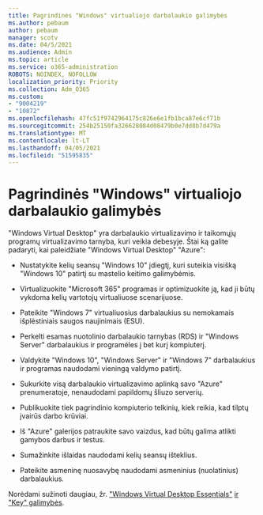 ```yaml
---
title: Pagrindinės "Windows" virtualiojo darbalaukio galimybės
ms.author: pebaum
author: pebaum
manager: scotv
ms.date: 04/5/2021
ms.audience: Admin
ms.topic: article
ms.service: o365-administration
ROBOTS: NOINDEX, NOFOLLOW
localization_priority: Priority
ms.collection: Adm_O365
ms.custom:
- "9004219"
- "10872"
ms.openlocfilehash: 47fc51f9742964175c826e6e1fb1bca87e6cf71b
ms.sourcegitcommit: 254b25150fa326628084d08479b0e7dd8b7d479a
ms.translationtype: MT
ms.contentlocale: lt-LT
ms.lasthandoff: 04/05/2021
ms.locfileid: "51595835"
---
```

# <a name="key-capabilities-of-windows-virtual-desktop"></a>Pagrindinės "Windows" virtualiojo darbalaukio galimybės


"Windows Virtual Desktop" yra darbalaukio virtualizavimo ir taikomųjų programų virtualizavimo tarnyba, kuri veikia debesyje. Štai ką galite padaryti, kai paleidžiate "Windows Virtual Desktop" "Azure":

- Nustatykite kelių seansų "Windows 10" įdiegtį, kuri suteikia visišką "Windows 10" patirtį su mastelio keitimo galimybėmis.

- Virtualizuokite "Microsoft 365" programas ir optimizuokite ją, kad ji būtų vykdoma kelių vartotojų virtualiuose scenarijuose.

- Pateikite "Windows 7" virtualiuosius darbalaukius su nemokamais išplėstiniais saugos naujinimais (ESU).

- Perkelti esamas nuotolinio darbalaukio tarnybas (RDS) ir "Windows Server" darbalaukius ir programėles į bet kurį kompiuterį.

- Valdykite "Windows 10", "Windows Server" ir "Windows 7" darbalaukius ir programas naudodami vieningą valdymo patirtį. 

- Sukurkite visą darbalaukio virtualizavimo aplinką savo "Azure" prenumeratoje, nenaudodami papildomų šliuzo serverių.

- Publikuokite tiek pagrindinio kompiuterio telkinių, kiek reikia, kad tilptų įvairūs darbo krūviai.

- Iš "Azure" galerijos patraukite savo vaizdus, kad būtų galima atlikti gamybos darbus ir testus. 

- Sumažinkite išlaidas naudodami kelių seansų išteklius. 

- Pateikite asmeninę nuosavybę naudodami asmeninius (nuolatinius) darbalaukius.

Norėdami sužinoti daugiau, žr. ["Windows Virtual Desktop Essentials"](https://go.microsoft.com/fwlink/?linkid=2127033) [ir "Key" galimybės](https://docs.microsoft.com/azure/virtual-desktop/overview#key-capabilities).